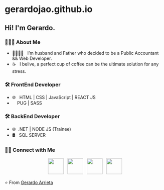 
# gerardojao.github.io

<h2> Hi! I'm Gerardo.</h2>


<h3> 👨🏻‍💻 About Me </h3>

- 👨‍👩‍👧‍👦 &nbsp; I’m husband and Father who decided to be a Public Accountant  && Web Developer.
- ☕ &nbsp; I belive, a perfect cup of coffee can be the ultimate solution for any stress. 

<h3>🛠 FrontEnd Developer</h3>
 
- 🌐 &nbsp; HTML | CSS | JavaScript | REACT JS  
- &nbsp; &nbsp; PUG | SASS 

<h3>🛠 BackEnd Developer</h3>

- 🌐 &nbsp;.NET | NODE JS  (Trainee)
- 🛢 &nbsp; SQL SERVER  


<h3> 🤝🏻 Connect with Me </h3>

<p align="center">
&nbsp; <a href="https://twitter.com/gerardojao" target="_blank" rel="noopener noreferrer"><img src="https://img.icons8.com/plasticine/100/000000/twitter.png" width="50" /></a>  
&nbsp; <a href="https://www.instagram.com/gerardojao/" target="_blank" rel="noopener noreferrer"><img src="https://img.icons8.com/plasticine/100/000000/instagram-new.png" width="50" /></a>  
&nbsp; <a href="https://www.linkedin.com/in/gerardojao/" target="_blank" rel="noopener noreferrer"><img src="https://img.icons8.com/plasticine/100/000000/linkedin.png" width="50" /></a>
&nbsp; <a href="mailto:gerardojao@gmail.com" target="_blank" rel="noopener noreferrer"><img src="https://img.icons8.com/plasticine/100/000000/gmail.png"  width="50" /></a>
</p>

⭐️ From [Gerardo Arrieta](https://github.com/gerardojao)

